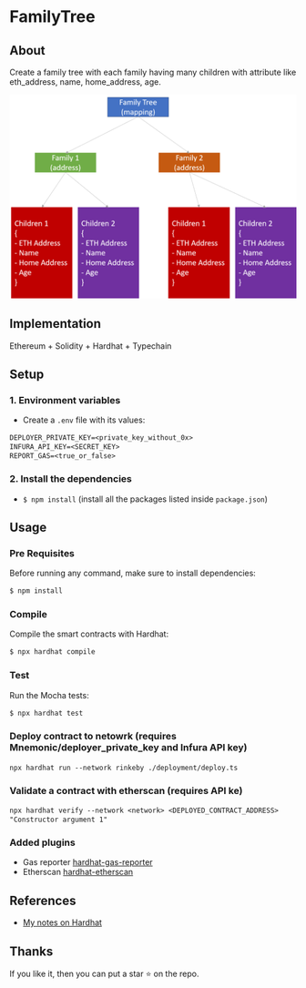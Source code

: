 # FamilyTree
## About
Create a family tree with each family having many children with attribute like eth_address, name, home_address, age.

![](./res/FamilyTree.png)

## Implementation
Ethereum + Solidity + Hardhat + Typechain

## Setup
### 1. Environment variables
* Create a `.env` file with its values:
```
DEPLOYER_PRIVATE_KEY=<private_key_without_0x>
INFURA_API_KEY=<SECRET_KEY>
REPORT_GAS=<true_or_false>
```

### 2. Install the dependencies
* `$ npm install` (install all the packages listed inside `package.json`)

## Usage

### Pre Requisites

Before running any command, make sure to install dependencies:

```sh
$ npm install
```

### Compile

Compile the smart contracts with Hardhat:

```sh
$ npx hardhat compile
```

### Test

Run the Mocha tests:

```sh
$ npx hardhat test
```

### Deploy contract to netowrk (requires Mnemonic/deployer_private_key and Infura API key)

```
npx hardhat run --network rinkeby ./deployment/deploy.ts
```

### Validate a contract with etherscan (requires API ke)

```
npx hardhat verify --network <network> <DEPLOYED_CONTRACT_ADDRESS> "Constructor argument 1"
```

### Added plugins

- Gas reporter [hardhat-gas-reporter](https://hardhat.org/plugins/hardhat-gas-reporter.html)
- Etherscan [hardhat-etherscan](https://hardhat.org/plugins/nomiclabs-hardhat-etherscan.html)

## References
* [My notes on Hardhat](https://github.com/abhi3700/ethio_playground/blob/main/libs/hardhat/README.md)

## Thanks

If you like it, then you can put a star ⭐ on the repo.
